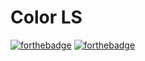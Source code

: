 # Color LS

[![forthebadge](https://forthebadge.com?primaryBGColor=%2331C4F3&primaryTextColor=%23FFFFFF&secondaryBGColor=%23389AD5&secondaryTextColor=%23FFFFFF&tertiaryBGColor=%232674A4&tertiaryTextColor=%23FFFFFF&primaryLabel=MADE+WITH&secondaryLabel=move&tertiaryLabel=&panels=2#/generator)](http://forthebadge.com)
[![forthebadge](http://forthebadge.com/images/badges/built-with-love.svg)](http://forthebadge.com)
